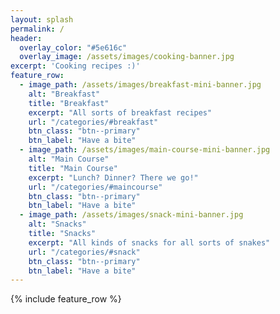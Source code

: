 ```yaml
---
layout: splash
permalink: /
header:
  overlay_color: "#5e616c"
  overlay_image: /assets/images/cooking-banner.jpg
excerpt: 'Cooking recipes :)'
feature_row:
  - image_path: /assets/images/breakfast-mini-banner.jpg
    alt: "Breakfast"
    title: "Breakfast"
    excerpt: "All sorts of breakfast recipes"
    url: "/categories/#breakfast"
    btn_class: "btn--primary"
    btn_label: "Have a bite"
  - image_path: /assets/images/main-course-mini-banner.jpg
    alt: "Main Course"
    title: "Main Course"
    excerpt: "Lunch? Dinner? There we go!"
    url: "/categories/#maincourse"
    btn_class: "btn--primary"
    btn_label: "Have a bite"
  - image_path: /assets/images/snack-mini-banner.jpg
    alt: "Snacks"
    title: "Snacks"
    excerpt: "All kinds of snacks for all sorts of snakes"
    url: "/categories/#snack"
    btn_class: "btn--primary"
    btn_label: "Have a bite"
---
```


{% include feature_row %}
